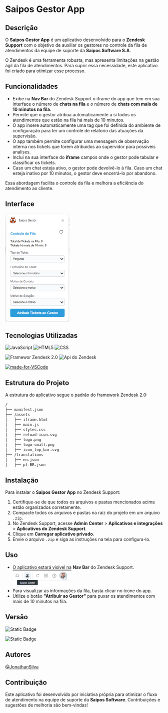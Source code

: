 # Saipos Gestor App 

## Descrição 

O **Saipos Gestor App** é um aplicativo desenvolvido para o **Zendesk Support** com o objetivo de auxiliar os gestores no controle da fila de atendimentos da equipe de suporte da **Saipos Software S.A**.

O Zendesk é uma ferramenta robusta, mas apresenta limitações na gestão ágil da fila de atendimentos. Para suprir essa necessidade, este aplicativo foi criado para otimizar esse processo.

## Funcionalidades

- Exibe na **Nav Bar** do Zendesk Support o iframe do app que tem em sua interface o número de **chats na fila** e o número de **chats com mais de 10 minutos na fila**.
- Permite que o gestor atribua automaticamente a si todos os atendimentos que estão na fila há mais de 10 minutos.
- O app insere automaticamente uma tag que foi definida do ambiente de configuração para ter um controle de relatorio das atuações da supervisão.
- O app também permite configurar uma mensagem de observação interna nos tickets que forem atribuidos ao supervidor para possiveis analises.
- Inclui na sua interface do **iframe** campos onde o gestor pode tabular e classificar os tickets.
- Caso um chat esteja ativo, o gestor pode devolvê-lo à fila. Caso um chat esteja inativo por 10 minutos, o gestor deve encerrá-lo por abandono.

Essa abordagem facilita o controle da fila e melhora a eficiência do atendimento ao cliente.

## Interface
![Interface do app](image.png)


## Tecnologias Utilizadas

 ![JavaScript](https://img.shields.io/badge/javascript-%23323330.svg?style=for-the-badge&logo=javascript&logoColor=%23F7DF1E)
![HTML5](https://img.shields.io/badge/html5-%23E34F26.svg?style=for-the-badge&logo=html5&logoColor=white)
![CSS](https://img.shields.io/badge/CSS-663399.svg?style=for-the-badge&logo=CSS&logoColor=white)

![Framewor Zendesk 2.0](https://img.shields.io/badge/Framework-Zendesk_2.0-03363D)
![**Api do Zendesk**](https://img.shields.io/badge/API-Zendesk_2.0-78a300)

[![made-for-VSCode](https://img.shields.io/badge/Made%20for-VSCode-1f425f.svg)](https://code.visualstudio.com/)


## Estrutura do Projeto

A estrutura do aplicativo segue o padrão do framework Zendesk 2.0:

```
/
├── manifest.json
├── /assets
│   ├── iframe.html
│   ├── main.js
│   ├── styles.css
│   ├── reload-icon.svg
│   ├── logo.png
│   ├── logo-small.png
│   ├── icon_top_bar.svg
├── /translations
│   ├── en.json
│   ├── pt-BR.json
```

## Instalação

Para instalar o **Saipos Gestor App** no Zendesk Support:

1. Certifique-se de que todos os arquivos e pastas mencionados acima estão organizados corretamente.
2. Compacte todos os arquivos e pastas na raiz do projeto em um arquivo `.zip`.
3. No Zendesk Support, acesse **Admin Center** > **Aplicativos e integrações** > **Aplicativos do Zendesk Support**.
4. Clique em **Carregar aplicativo privado**.
5. Envie o arquivo `.zip` e siga as instruções na tela para configura-lo.

## Uso

- O aplicativo estará visível na **Nav Bar** do Zendesk Support.
![Localização do app na interface do Zendesk Support](image-1.png)
- Para visualizar as informações da fila, basta clicar no ícone do app.
- Utilize o botão **"Atribuir ao Gestor"** para puxar os atendimentos com mais de 10 minutos na fila.

## Versão

![Static Badge](https://img.shields.io/badge/Version-SaiposGestor_2.0.0-2d9cdb)

![Static Badge](https://img.shields.io/badge/%C2%A9Copyright-Saipos_Software_S.A-2d9cdb)

## Autores

[@JonathanSilva](https://www.github.com/jnttfreitas) 


## Contribuição

Este aplicativo foi desenvolvido por iniciativa própria para otimizar o fluxo de atendimento na equipe de suporte da **Saipos Software**. Contribuições e sugestões de melhoria são bem-vindas!

